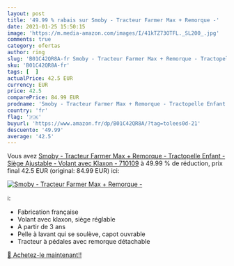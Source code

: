 ```yaml
---
layout: post
title: '49.99 % rabais sur Smoby - Tracteur Farmer Max + Remorque -'
date: 2021-01-25 15:50:15
image: 'https://m.media-amazon.com/images/I/41kTZ73OTFL._SL200_.jpg'
comments: true
category: ofertas
author: ring
slug: 'B01C42QR8A-fr Smoby - Tracteur Farmer Max + Remorque - Tractopelle...'
sku: 'B01C42QR8A-fr'
tags: [  ]
actualPrice: 42.5 EUR
currency: EUR
price: 42.5
comparePrice: 84.99 EUR
prodname: 'Smoby - Tracteur Farmer Max + Remorque - Tractopelle Enfant - Siège Ajustable - Volant avec Klaxon - 710109'
country: 'fr'
flag: '🇫🇷'
buyurl: 'https://www.amazon.fr/dp/B01C42QR8A/?tag=tolees0d-21'
descuento: '49.99'
average: '42.5'
---
```


Vous avez [Smoby - Tracteur Farmer Max + Remorque - Tractopelle Enfant - Siège Ajustable - Volant avec Klaxon - 710109](https://www.amazon.fr/dp/B01C42QR8A/?tag=tolees0d-21)  à  49.99 % de réduction, prix final  42.5 EUR (original: 84.99 EUR) ici:

[![Smoby - Tracteur Farmer Max + Remorque -](https://m.media-amazon.com/images/I/41kTZ73OTFL._SL200_.jpg)](https://www.amazon.fr/dp/B01C42QR8A/?tag=tolees0d-21)

ℹ️:

- Fabrication française
- Volant avec klaxon, siège réglable
- A partir de 3 ans
- Pelle à lavant qui se soulève, capot ouvrable
- Tracteur à pédales avec remorque détachable

[🛒 Achetez-le maintenant!!](https://www.amazon.fr/dp/B01C42QR8A/?tag=tolees0d-21)

